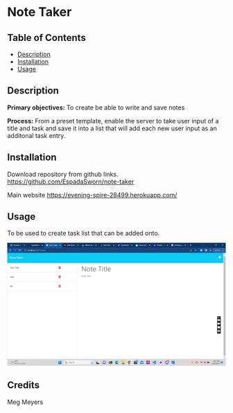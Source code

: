 # Note Taker 

## Table of Contents
- [Description](#description)
- [Installation](#installation)
- [Usage](#usage)

## Description
__Primary objectives:__ To create be able to write and save notes

__Process:__ From a preset template, enable the server to take user input of a title and task and save it into a list that will add each new user input as an additonal task entry.


## Installation

Download repository from github links.
https://github.com/EspadaSworn/note-taker
    
Main website
https://evening-spire-28499.herokuapp.com/ 
    
## Usage

To be used to create task list that can be added onto.

<img src="assets/images/note-taker.png" alt="Screenshot of notetaking app">

## Credits

Meg Meyers